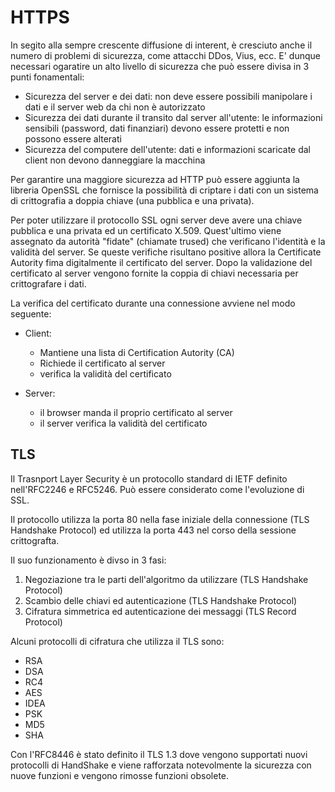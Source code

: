 # HTTPS 

In segito alla sempre crescente diffusione di interent, è cresciuto anche il numero di problemi di sicurezza, come attacchi DDos, Vius, ecc. E' dunque necessari ogaratire un alto livello di sicurezza che può essere divisa in 3 punti fonamentali:

* Sicurezza del server e dei dati: non deve essere possibili manipolare i dati e il server web da chi non è autorizzato
* Sicurezza dei dati durante il transito dal server all'utente: le informazioni sensibili (password, dati finanziari) devono essere protetti e non possono essere alterati
* Sicurezza del computere dell'utente: dati e informazioni scaricate dal client non devono danneggiare la macchina

Per garantire una maggiore sicurezza ad HTTP può essere aggiunta la libreria OpenSSL che fornisce la possibilità di criptare i dati con un sistema di crittografia a doppia chiave (una pubblica e una privata).

Per poter utilizzare il protocollo SSL ogni server deve avere una chiave pubblica e una privata ed un certificato X.509. Quest'ultimo viene assegnato da autorità "fidate" (chiamate trused) che verificano l'identità e la validità del server. Se queste verifiche risultano positive allora la Certificate Autority fima digitalmente il certificato del server. Dopo la validazione del certificato al server vengono fornite la coppia di chiavi necessaria per crittografare i dati.

La verifica del certificato durante una connessione avviene nel modo seguente:

* Client:
    * Mantiene una lista di Certification Autority (CA)
    * Richiede il certificato al server
    * verifica la validità del certificato

* Server:
    * il browser manda il proprio certificato al server
    * il server verifica la validità del certificato

## TLS

Il Trasnport Layer Security è un protocollo standard di IETF definito nell'RFC2246 e RFC5246. Può essere considerato come l'evoluzione di SSL.

Il protocollo utilizza la porta 80 nella fase iniziale della connessione (TLS Handshake Protocol) ed utilizza la porta 443 nel corso della sessione crittografta.

Il suo funzionamento è divso in 3 fasi:

1. Negoziazione tra le parti dell'algoritmo da utilizzare (TLS Handshake Protocol)
2. Scambio delle chiavi ed autenticazione (TLS Handshake Protocol)
3. Cifratura simmetrica ed autenticazione dei messaggi (TLS Record Protocol)

Alcuni protocolli di cifratura che utilizza il TLS sono:

* RSA
* DSA
* RC4
* AES
* IDEA
* PSK
* MD5
* SHA

Con l'RFC8446 è stato definito il TLS 1.3 dove vengono supportati nuovi protocolli di HandShake e viene rafforzata notevolmente la sicurezza con nuove funzioni e vengono rimosse funzioni obsolete.